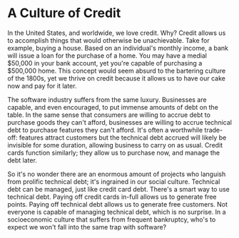 # A Culture of Credit

In the United States, and worldwide, we love credit. Why? Credit allows us to accomplish things that would otherwise be unachievable. Take for example, buying a house. Based on an individual's monthly income, a bank will issue a loan for the purchase of a home. You may have a medial $50,000 in your bank account, yet you're capable of purchasing a $500,000 home. This concept would seem absurd to the bartering culture of the 1800s, yet we thrive on credit because it allows us to have our cake now and pay for it later.

The software industry suffers from the same luxury. Businesses are capable, and even encouraged, to put immense amounts of debt on the table. In the same sense that consumers are willing to accrue debt to purchase goods they can't afford, businesses are willing to accrue technical debt to purchase features they can't afford. It's often a worthwhile trade-off: features attract customers but the technical debt accrued will likely be invisible for some duration, allowing business to carry on as usual. Credit cards function similarly; they allow us to purchase now, and manage the debt later.

So it's no wonder there are an enormous amount of projects who languish from prolific technical debt; it's ingrained in our social culture. Technical debt can be managed, just like credit card debt. There's a smart way to use technical debt. Paying off credit cards in-full allows us to generate free points. Paying off technical debt allows us to generate free customers. Not everyone is capable of managing technical debt, which is no surprise. In a socioeconomic culture that suffers from frequent bankruptcy, who's to expect we won't fall into the same trap with software?